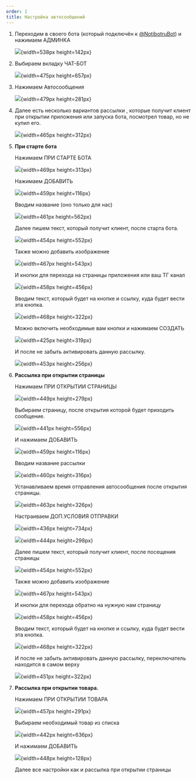 ```yaml
---
order: 1
title: Настройка автосообщений
---
```


1. Переходим в своего бота (который подключён к [@NotibotruBot](https://t.me/NotibotruBot)) и нажимаем АДМИНКА

   ![](./_index-21.jpeg){width=538px height=142px}

2. Выбираем вкладку ЧАТ-БОТ

   ![](./nastroyka-avtosoobscheniy.jpeg){width=475px height=657px}

3. Нажимаем Автосообщения

   ![](./nastroyka-avtosoobscheniy-2.jpeg){width=479px height=281px}

4. Далее есть несколько вариантов рассылки , которые получит клиент при открытии приложения или запуска бота, посмотрел товар, но не купил его.

   ![](./nastroyka-avtosoobscheniy-3.jpeg){width=465px height=312px}

5. **При старте бота** 

   Нажимаем ПРИ СТАРТЕ БОТА

   ![](./nastroyka-avtosoobscheniy-4.jpeg){width=469px height=313px}

   Нажимаем ДОБАВИТЬ

   ![](./nastroyka-avtosoobscheniy-5.jpeg){width=459px height=116px}

   Вводим название (оно только для нас)

   ![](./nastroyka-avtosoobscheniy-6.jpeg){width=461px height=562px}

   Далее пишем текст, который получит клиент, после старта бота.

   ![](./nastroyka-avtosoobscheniy-7.jpeg){width=454px height=552px}

   Также можно добавить изображение

   ![](./nastroyka-avtosoobscheniy-8.jpeg){width=467px height=543px}

   И кнопки для перехода на страницы приложения или ваш ТГ канал

   ![](./nastroyka-avtosoobscheniy-9.jpeg){width=458px height=456px}

   Вводим текст, который будет на кнопке и ссылку, куда будет вести эта кнопка.

   ![](./nastroyka-avtosoobscheniy-10.jpeg){width=468px height=322px}

   Можно включить необходимые вам кнопки и нажимаем СОЗДАТЬ

   ![](./nastroyka-avtosoobscheniy-11.jpeg){width=425px height=319px}

   И после не забыть активировать данную рассылку.

   ![](./nastroyka-avtosoobscheniy-12.jpeg){width=453px height=256px}

   

6. **Рассылка при открытии страницы**

   Нажимаем ПРИ ОТКРЫТИИ СТРАНИЦЫ

   ![](./nastroyka-avtosoobscheniy-21.jpeg){width=449px height=279px}

   Выбираем страницу, после открытия которой будет приходить сообщение.

   ![](./nastroyka-avtosoobscheniy-22.jpeg){width=441px height=556px}

   И нажимаем ДОБАВИТЬ

   ![](./nastroyka-avtosoobscheniy-23.jpeg){width=459px height=116px}

   Вводим название рассылки

   ![](./nastroyka-avtosoobscheniy-24.jpeg){width=460px height=316px}

   Устанавливаем время отправления автосообщения после открытия страницы.

   ![](./nastroyka-avtosoobscheniy-25.jpeg){width=463px height=326px}

   Настраиваем ДОП.УСЛОВИЯ ОТПРАВКИ

   ![](./nastroyka-avtosoobscheniy-26.jpeg){width=436px height=734px}

   ![](./nastroyka-avtosoobscheniy-27.jpeg){width=444px height=298px}

   Далее пишем текст, который получит клиент, после посещения страницы

   ![](./nastroyka-avtosoobscheniy-13.jpeg){width=454px height=552px}

   Также можно добавить изображение

   ![](./nastroyka-avtosoobscheniy-14.jpeg){width=467px height=543px}

   И кнопки для перехода обратно на нужную нам страницу

   ![](./nastroyka-avtosoobscheniy-15.jpeg){width=458px height=456px}

   

   Вводим текст, который будет на кнопке и ссылку, куда будет вести эта кнопка.

   ![](./nastroyka-avtosoobscheniy-16.jpeg){width=468px height=322px}

   И после не забыть активировать данную рассылку, переключатель находится в самом верху

   ![](./nastroyka-avtosoobscheniy-17.jpeg){width=451px height=322px}

7. **Рассылка при открытии товара.**

   Нажимаем ПРИ ОТКРЫТИИ ТОВАРА

   ![](./nastroyka-avtosoobscheniy-18.jpeg){width=457px height=291px}

   Выбираем необходимый товар из списка

   ![](./nastroyka-avtosoobscheniy-19.jpeg){width=442px height=636px}

   И нажимаем ДОБАВИТЬ

   ![](./nastroyka-avtosoobscheniy-20.jpeg){width=448px height=128px}

   Далее все настройки как и рассылка  при открытии страницы


